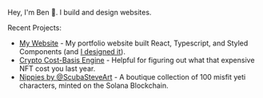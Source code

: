 <!--
**benhurley/benhurley** is a ✨ _special_ ✨ repository because its `README.md` (this file) appears on your GitHub profile. 
-->

Hey, I'm Ben 👋. I build and design websites.

Recent Projects:
- [My Website](https://justben.fyi) - My portfolio website built React, Typescript, and Styled Components (and [I designed it](https://www.figma.com/file/nDKHo006pyCyPuOlweSIFZ/Design-System?node-id=0%3A1&t=n5H7ynu73OUXOcV6-1)).
- [Crypto Cost-Basis Engine](https://cryptocost.netlify.app/) - Helpful for figuring out what that expensive NFT cost you last year.
- [Nippies by @ScubaSteveArt](https://nippi.es) - A boutique collection of 100 misfit yeti characters, minted on the Solana Blockchain.
